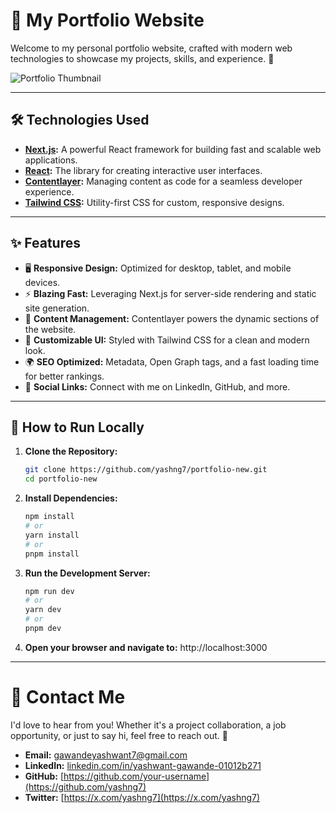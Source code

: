 # 🌟 My Portfolio Website

Welcome to my personal portfolio website, crafted with modern web technologies to showcase my projects, skills, and experience. 🚀

![Portfolio Thumbnail](https://github.com/yashng7/portfolio-new/blob/main/public/og.png)

---

## 🛠️ Technologies Used

- **[Next.js](https://nextjs.org/):** A powerful React framework for building fast and scalable web applications.
- **[React](https://reactjs.org/):** The library for creating interactive user interfaces.
- **[Contentlayer](https://www.contentlayer.dev/):** Managing content as code for a seamless developer experience.
- **[Tailwind CSS](https://tailwindcss.com/):** Utility-first CSS for custom, responsive designs.

---

## ✨ Features

- 🖥️ **Responsive Design:** Optimized for desktop, tablet, and mobile devices.
- ⚡ **Blazing Fast:** Leveraging Next.js for server-side rendering and static site generation.
- 📝 **Content Management:** Contentlayer powers the dynamic sections of the website.
- 🎨 **Customizable UI:** Styled with Tailwind CSS for a clean and modern look.
- 🌍 **SEO Optimized:** Metadata, Open Graph tags, and a fast loading time for better rankings.
- 🔗 **Social Links:** Connect with me on LinkedIn, GitHub, and more.

---

## 🚀 How to Run Locally

1. **Clone the Repository:**
   ```bash
   git clone https://github.com/yashng7/portfolio-new.git
   cd portfolio-new
2. **Install Dependencies:**
   ```bash
   npm install
   # or
   yarn install
   # or
   pnpm install
3. **Run the Development Server:**
   ```bash
   npm run dev
   # or
   yarn dev
   # or
   pnpm dev
4. **Open your browser and navigate to:** http://localhost:3000

---
  
# 📧 Contact Me

I'd love to hear from you! Whether it's a project collaboration, a job opportunity, or just to say hi, feel free to reach out. 🚀

- **Email:** [gawandeyashwant7@gmail.com](gawandeyashwant7@gmail.com)
- **LinkedIn:** [linkedin.com/in/yashwant-gawande-01012b271](https://www.linkedin.com/in/yashwant-gawande-01012b271/)
- **GitHub:** [https://github.com/your-username](https://github.com/yashng7)
- **Twitter:** [https://x.com/yashng7](https://x.com/yashng7)
